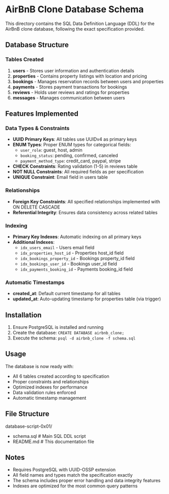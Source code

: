 # AirBnB Clone Database Schema

This directory contains the SQL Data Definition Language (DDL) for the AirBnB clone database, following the exact specification provided.

## Database Structure

### Tables Created

1. **users** - Stores user information and authentication details
2. **properties** - Contains property listings with location and pricing
3. **bookings** - Manages reservation records between users and properties
4. **payments** - Stores payment transactions for bookings
5. **reviews** - Holds user reviews and ratings for properties
6. **messages** - Manages communication between users

## Features Implemented

### Data Types & Constraints
- **UUID Primary Keys**: All tables use UUIDv4 as primary keys
- **ENUM Types**: Proper ENUM types for categorical fields:
  - `user_role`: guest, host, admin
  - `booking_status`: pending, confirmed, canceled
  - `payment_method_type`: credit_card, paypal, stripe
- **CHECK Constraints**: Rating validation (1-5) in reviews table
- **NOT NULL Constraints**: All required fields as per specification
- **UNIQUE Constraint**: Email field in users table

### Relationships
- **Foreign Key Constraints**: All specified relationships implemented with ON DELETE CASCADE
- **Referential Integrity**: Ensures data consistency across related tables

### Indexing
- **Primary Key Indexes**: Automatic indexing on all primary keys
- **Additional Indexes**:
  - `idx_users_email` - Users email field
  - `idx_properties_host_id` - Properties host_id field
  - `idx_bookings_property_id` - Bookings property_id field
  - `idx_bookings_user_id` - Bookings user_id field
  - `idx_payments_booking_id` - Payments booking_id field

### Automatic Timestamps
- **created_at**: Default current timestamp for all tables
- **updated_at**: Auto-updating timestamp for properties table (via trigger)

## Installation

1. Ensure PostgreSQL is installed and running
2. Create the database: `CREATE DATABASE airbnb_clone;`
3. Execute the schema: `psql -d airbnb_clone -f schema.sql`

## Usage

The database is now ready with:
- All 6 tables created according to specification
- Proper constraints and relationships
- Optimized indexes for performance
- Data validation rules enforced
- Automatic timestamp management

## File Structure
database-script-0x01/
- schema.sql # Main SQL DDL script
- README.md # This documentation file


## Notes
- Requires PostgreSQL with UUID-OSSP extension
- All field names and types match the specification exactly
- The schema includes proper error handling and data integrity features
- Indexes are optimized for the most common query patterns